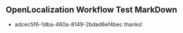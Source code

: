 ## OpenLocalization Workflow Test MarkDown
* adcec5f6-1dba-460a-8149-2bdad6ef4bec thanks!

<!--HONumber=Aug16_HO3-->


